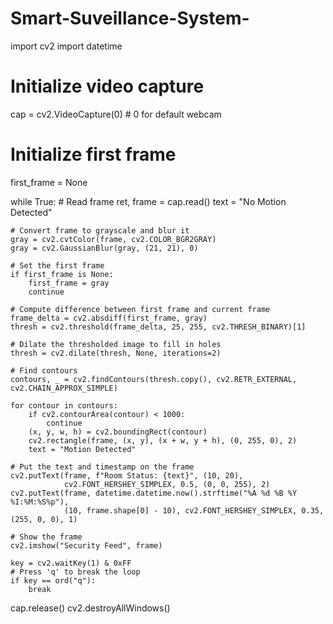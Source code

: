 # Smart-Suveillance-System-

import cv2
import datetime

# Initialize video capture
cap = cv2.VideoCapture(0)  # 0 for default webcam

# Initialize first frame
first_frame = None

while True:
    # Read frame
    ret, frame = cap.read()
    text = "No Motion Detected"

    # Convert frame to grayscale and blur it
    gray = cv2.cvtColor(frame, cv2.COLOR_BGR2GRAY)
    gray = cv2.GaussianBlur(gray, (21, 21), 0)

    # Set the first frame
    if first_frame is None:
        first_frame = gray
        continue

    # Compute difference between first frame and current frame
    frame_delta = cv2.absdiff(first_frame, gray)
    thresh = cv2.threshold(frame_delta, 25, 255, cv2.THRESH_BINARY)[1]

    # Dilate the thresholded image to fill in holes
    thresh = cv2.dilate(thresh, None, iterations=2)

    # Find contours
    contours, _ = cv2.findContours(thresh.copy(), cv2.RETR_EXTERNAL, cv2.CHAIN_APPROX_SIMPLE)

    for contour in contours:
        if cv2.contourArea(contour) < 1000:
            continue
        (x, y, w, h) = cv2.boundingRect(contour)
        cv2.rectangle(frame, (x, y), (x + w, y + h), (0, 255, 0), 2)
        text = "Motion Detected"

    # Put the text and timestamp on the frame
    cv2.putText(frame, f"Room Status: {text}", (10, 20),
                cv2.FONT_HERSHEY_SIMPLEX, 0.5, (0, 0, 255), 2)
    cv2.putText(frame, datetime.datetime.now().strftime("%A %d %B %Y %I:%M:%S%p"),
                (10, frame.shape[0] - 10), cv2.FONT_HERSHEY_SIMPLEX, 0.35, (255, 0, 0), 1)

    # Show the frame
    cv2.imshow("Security Feed", frame)

    key = cv2.waitKey(1) & 0xFF
    # Press 'q' to break the loop
    if key == ord("q"):
        break


cap.release()
cv2.destroyAllWindows()

